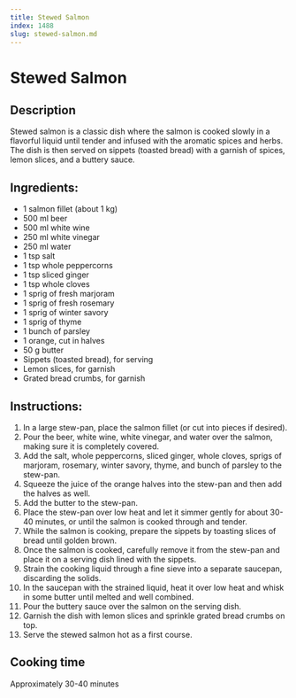 ```yaml
---
title: Stewed Salmon
index: 1488
slug: stewed-salmon.md
---
```


# Stewed Salmon

## Description
Stewed salmon is a classic dish where the salmon is cooked slowly in a flavorful liquid until tender and infused with the aromatic spices and herbs. The dish is then served on sippets (toasted bread) with a garnish of spices, lemon slices, and a buttery sauce.

## Ingredients:
- 1 salmon fillet (about 1 kg)
- 500 ml beer
- 500 ml white wine
- 250 ml white vinegar
- 250 ml water
- 1 tsp salt
- 1 tsp whole peppercorns
- 1 tsp sliced ginger
- 1 tsp whole cloves
- 1 sprig of fresh marjoram
- 1 sprig of fresh rosemary
- 1 sprig of winter savory
- 1 sprig of thyme
- 1 bunch of parsley
- 1 orange, cut in halves
- 50 g butter
- Sippets (toasted bread), for serving
- Lemon slices, for garnish
- Grated bread crumbs, for garnish

## Instructions:
1. In a large stew-pan, place the salmon fillet (or cut into pieces if desired).
2. Pour the beer, white wine, white vinegar, and water over the salmon, making sure it is completely covered.
3. Add the salt, whole peppercorns, sliced ginger, whole cloves, sprigs of marjoram, rosemary, winter savory, thyme, and bunch of parsley to the stew-pan.
4. Squeeze the juice of the orange halves into the stew-pan and then add the halves as well.
5. Add the butter to the stew-pan.
6. Place the stew-pan over low heat and let it simmer gently for about 30-40 minutes, or until the salmon is cooked through and tender.
7. While the salmon is cooking, prepare the sippets by toasting slices of bread until golden brown.
8. Once the salmon is cooked, carefully remove it from the stew-pan and place it on a serving dish lined with the sippets.
9. Strain the cooking liquid through a fine sieve into a separate saucepan, discarding the solids.
10. In the saucepan with the strained liquid, heat it over low heat and whisk in some butter until melted and well combined.
11. Pour the buttery sauce over the salmon on the serving dish.
12. Garnish the dish with lemon slices and sprinkle grated bread crumbs on top.
13. Serve the stewed salmon hot as a first course.

## Cooking time
Approximately 30-40 minutes